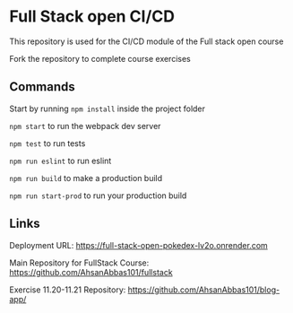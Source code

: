 # Full Stack open CI/CD

This repository is used for the CI/CD module of the Full stack open course

Fork the repository to complete course exercises



## Commands

Start by running `npm install` inside the project folder

`npm start` to run the webpack dev server

`npm test` to run tests

`npm run eslint` to run eslint

`npm run build` to make a production build

`npm run start-prod` to run your production build


## Links
Deployment URL: <a href="https://full-stack-open-pokedex-lv2o.onrender.com">https://full-stack-open-pokedex-lv2o.onrender.com</a>

Main Repository for FullStack Course: <a href="https://github.com/AhsanAbbas101/fullstack">https://github.com/AhsanAbbas101/fullstack</a> 

Exercise 11.20-11.21 Repository: <a href="https://github.com/AhsanAbbas101/blog-app/">https://github.com/AhsanAbbas101/blog-app/</a>



